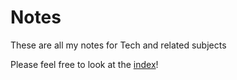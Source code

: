 # Notes
These are all my notes for Tech and related subjects

Please feel free to look at the [index](./index.md)!